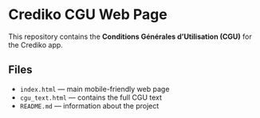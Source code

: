 # Crediko CGU Web Page

This repository contains the **Conditions Générales d’Utilisation (CGU)** for the Crediko app.

## Files
- `index.html` — main mobile-friendly web page
- `cgu_text.html` — contains the full CGU text
- `README.md` — information about the project


